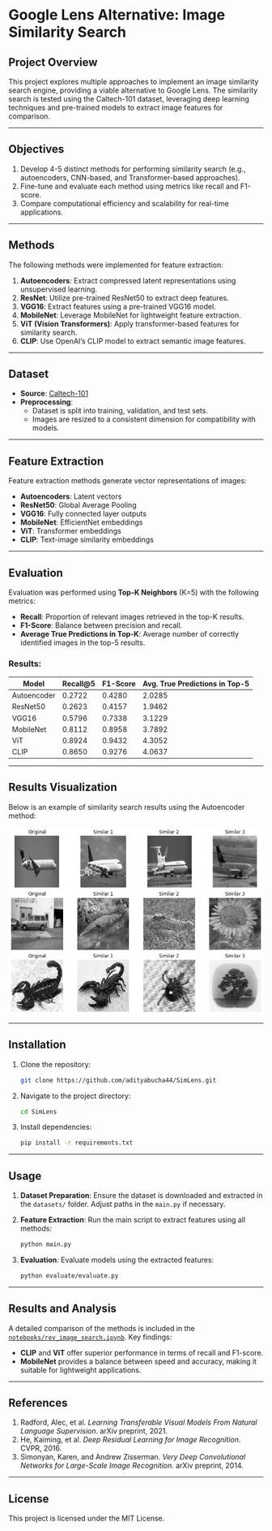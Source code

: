 # **Google Lens Alternative: Image Similarity Search**

## **Project Overview**
This project explores multiple approaches to implement an image similarity search engine, providing a viable alternative to Google Lens. The similarity search is tested using the Caltech-101 dataset, leveraging deep learning techniques and pre-trained models to extract image features for comparison.

---

## **Objectives**
1. Develop 4-5 distinct methods for performing similarity search (e.g., autoencoders, CNN-based, and Transformer-based approaches).
2. Fine-tune and evaluate each method using metrics like recall and F1-score.
3. Compare computational efficiency and scalability for real-time applications.

---

## **Methods**
The following methods were implemented for feature extraction:
1. **Autoencoders**: Extract compressed latent representations using unsupervised learning.
2. **ResNet**: Utilize pre-trained ResNet50 to extract deep features.
3. **VGG16**: Extract features using a pre-trained VGG16 model.
4. **MobileNet**: Leverage MobileNet for lightweight feature extraction.
5. **ViT (Vision Transformers)**: Apply transformer-based features for similarity search.
6. **CLIP**: Use OpenAI’s CLIP model to extract semantic image features.

---

## **Dataset**
- **Source**: [Caltech-101](https://data.caltech.edu/records/mzrjq-6wc02/files/caltech-101.zip)
- **Preprocessing**:
  - Dataset is split into training, validation, and test sets.
  - Images are resized to a consistent dimension for compatibility with models.

---

## **Feature Extraction**
Feature extraction methods generate vector representations of images:
- **Autoencoders**: Latent vectors 
- **ResNet50**: Global Average Pooling 
- **VGG16**: Fully connected layer outputs 
- **MobileNet**: EfficientNet embeddings 
- **ViT**: Transformer embeddings 
- **CLIP**: Text-image similarity embeddings 

---

## **Evaluation**
Evaluation was performed using **Top-K Neighbors** (K=5) with the following metrics:
- **Recall**: Proportion of relevant images retrieved in the top-K results.
- **F1-Score**: Balance between precision and recall.
- **Average True Predictions in Top-K**: Average number of correctly identified images in the top-5 results.

### Results:
| **Model**      | **Recall@5** | **F1-Score** | **Avg. True Predictions in Top-5** |
|-----------------|--------------|--------------|------------------------------------|
| Autoencoder     | 0.2722       | 0.4280       | 2.0285                             |
| ResNet50        | 0.2623       | 0.4157       | 1.9462                             |
| VGG16           | 0.5796       | 0.7338       | 3.1229                             |
| MobileNet       | 0.8112       | 0.8958       | 3.7892                             |
| ViT             | 0.8924       | 0.9432       | 4.3052                             |
| CLIP            | 0.8650       | 0.9276       | 4.0637                             |

---

## **Results Visualization**
Below is an example of similarity search results using the Autoencoder method:

![Autoencoder Results](assets/image.png)

---

## **Installation**
1. Clone the repository:
   ```bash
   git clone https://github.com/adityabucha44/SimLens.git
   ```
2. Navigate to the project directory:
   ```bash
   cd SimLens
   ```
3. Install dependencies:
   ```bash
   pip install -r requirements.txt
   ```

---

## **Usage**
1. **Dataset Preparation**:
   Ensure the dataset is downloaded and extracted in the `datasets/` folder. Adjust paths in the `main.py` if necessary.

2. **Feature Extraction**:
   Run the main script to extract features using all methods:
   ```bash
   python main.py
   ```

3. **Evaluation**:
   Evaluate models using the extracted features:
   ```bash
   python evaluate/evaluate.py
   ```

---

## **Results and Analysis**
A detailed comparison of the methods is included in the [`notebooks/rev_image_search.ipynb`](notebooks/rev_image_search.ipynb). Key findings:
- **CLIP** and **ViT** offer superior performance in terms of recall and F1-score.
- **MobileNet** provides a balance between speed and accuracy, making it suitable for lightweight applications.

---

## **References**
1. Radford, Alec, et al. *Learning Transferable Visual Models From Natural Language Supervision*. arXiv preprint, 2021.
2. He, Kaiming, et al. *Deep Residual Learning for Image Recognition*. CVPR, 2016.
3. Simonyan, Karen, and Andrew Zisserman. *Very Deep Convolutional Networks for Large-Scale Image Recognition*. arXiv preprint, 2014.

---

## **License**
This project is licensed under the MIT License. 

